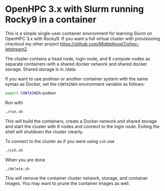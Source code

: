 # OpenHPC 3.x with Slurm running Rocky9 in a container

This is a simple single-user container environment for learning Slurm on OpenHPC 3.x with Rocky9.  If you want a full virtual cluster with provisioning checkout my other project https://github.com/MiddelkoopT/ohpc-jetstream2.

The cluster contains a head node, login node, and 8 compute nodes as separate containers with a shared docker network and shared docker storage.  Shared storage is in /data.

If you want to use podman or another container system with the same syntax as Docker, set the `CONTAINER` environment variable as follows:

```bash
export CONTAINER=podman
```

Run with
```bash
./run.sh
```

This will build the containers, create a Docker network and shared storage and start the cluster with 8 nodes and connect to the login node.  Exiting the shell will shutdown the cluster cleanly.

To connect to the cluster as if you were using `ssh` use 
```bash
./ssh.sh
```

When you are done
```bash
./delete.sh
```

This will remove the container cluster network, storage, and container images.  You may want to prune the container images as well.
